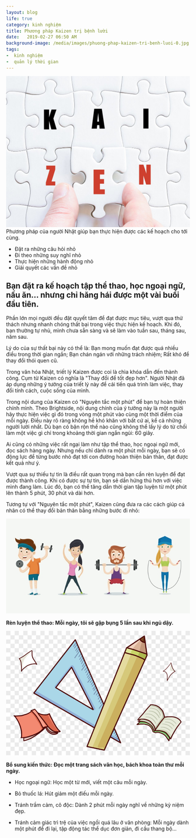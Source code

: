 ```yaml
---
layout: blog
life: true
category: kinh nghiệm
title: Phương pháp Kaizen trị bệnh lười
date:   2019-02-27 06:50 AM
background-image: /media/images/phuong-phap-kaizen-tri-benh-luoi-0.jpg
tags:
-  kinh nghiệm
-  quản lý thời gian
---
```


![Phương pháp Kaizen trị bệnh lười](/media/images/phuong-phap-kaizen-tri-benh-luoi-0.jpg "Phương pháp Kaizen trị bệnh lười")
Phương pháp của người Nhật giúp bạn thực hiện được các kế hoạch cho tới cùng.

+ Đặt ra những câu hỏi nhỏ
+ Đi theo những suy nghĩ nhỏ
+ Thực hiện những hành động nhỏ
+ Giải quyết các vấn đề nhỏ

## Bạn đặt ra kế hoạch tập thể thao, học ngoại ngữ, nấu ăn... nhưng chỉ hăng hái được một vài buổi đầu tiên.
Phần lớn mọi người đều đặt quyết tâm để đạt được mục tiêu, vượt qua thử thách nhưng nhanh chóng thất bại trong việc thực hiện kế hoạch. Khi đó, bạn thường tự nhủ, mình chưa sẵn sàng và sẽ làm vào tuần sau, tháng sau, năm sau.

Lý do của sự thất bại này có thể là: Bạn mong muốn đạt được quá nhiều điều trong thời gian ngắn; Bạn chán ngán với những trách nhiệm; Rất khó để thay đổi thói quen cũ.

Trong văn hóa Nhật, triết lý Kaizen được coi là chìa khóa dẫn đến thành công. Cụm từ Kaizen có nghĩa là "Thay đổi để tốt đẹp hơn". Người Nhật đã áp dụng những ý tưởng của triết lý này để cải tiến quá trình làm việc, thay đổi tính cách, cuộc sống của mình.

Trong nội dung của Kaizen có "Nguyên tắc một phút" để bạn tự hoàn thiện chính mình. Theo Brightside, nội dung chính của ý tưởng này là một người hãy thực hiện việc gì đó trong vòng một phút vào cùng một thời điểm của mỗi ngày. Điều này rõ ràng không hề khó khăn với bất cứ ai, kể cả những người lười nhất. Dù bạn có bận rộn thế nào cũng không thể lấy lý do từ chối làm một việc gì chỉ trong khoảng thời gian ngắn ngủi: 60 giây.

Ai cũng có những việc rất ngại làm như tập thể thao, học ngoại ngữ mới, đọc sách hàng ngày. Nhưng nếu chỉ dành ra một phút mỗi ngày, bạn sẽ có động lực để từng bước nhỏ đạt tới con đường hoàn thiện bản thân, đạt được kết quả như ý.

Vượt qua sự thiếu tự tin là điều rất quan trọng mà bạn cần rèn luyện để đạt được thành công. Khi có được sự tự tin, bạn sẽ dần hứng thú hơn với việc mình đang làm. Lúc đó, bạn có thể tăng dần thời gian tập luyện từ một phút lên thành 5 phút, 30 phút và dài hơn.

Tương tự với "Nguyên tắc một phút", Kaizen cũng đưa ra các cách giúp cá nhân có thể thay đổi bản thân bằng những bước đi nhỏ:

![Phương pháp Kaizen trị bệnh lười](/media/images/phuong-phap-kaizen-tri-benh-luoi-1.jpg "Phương pháp Kaizen trị bệnh lười")

**Rèn luyện thể thao: Mỗi ngày, tôi sẽ gập bụng 5 lần sau khi ngủ dậy.**

![Phương pháp Kaizen trị bệnh lười](/media/images/phuong-phap-kaizen-tri-benh-luoi-2.jpg "Phương pháp Kaizen trị bệnh lười")

**Bổ sung kiến thức: Đọc một trang sách văn học, bách khoa toàn thư mỗi ngày.**


- Học ngoại ngữ: Học một từ mới, viết một câu mỗi ngày.


- Bỏ thuốc lá: Hút giảm một điếu mỗi ngày.


- Tránh trầm cảm, cô độc: Dành 2 phút mỗi ngày nghĩ về những kỷ niệm đẹp.


- Tránh cảm giác trì trệ của việc ngồi quá lâu ở văn phòng: Mỗi ngày dành một phút để đi lại, tập động tác thể dục đơn giản, đi cầu thang bộ...